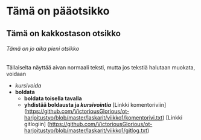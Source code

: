 # Tämä on pääotsikko
## Tämä on kakkostason otsikko
###### Tämä on jo aika pieni otsikko

Tällaiselta näyttää aivan normaali teksti, mutta jos tekstiä halutaan muokata, voidaan

* *kursivoida*
* **boldata**
    * __boldata toisella tavalla__
    *  __yhdistää **boldausta** ja *kursivointia*__
[Linkki komentoriviin] (https://github.com/VictoriousGlorious/ot-harjoitustyo/blob/master/laskarit/viikko1/komentorivi.txt)
[Linkki gitlogiin] (https://github.com/VictoriousGlorious/ot-harjoitustyo/blob/master/laskarit/viikko1/gitlog.txt)
